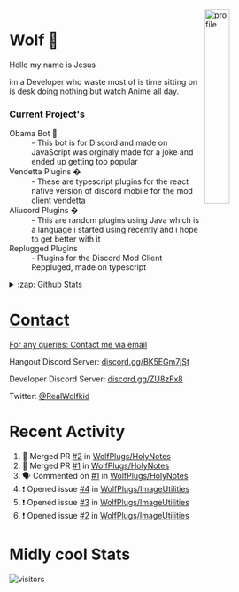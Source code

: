 
<img align="right" alt="profile" width=30% src="https://avatars1.githubusercontent.com/u/32025746?s=460&u=b71f51a6d786a0817807f3e953f36734ac4493c7&v=4">

<h1>Wolf 🐺</h1>

<p>Hello my name is Jesus 

im a Developer who waste most of is time sitting
on is desk doing nothing but watch Anime all day.

</p>


<h3>Current Project's</h3>
<dl>
  <dt>Obama Bot 🤖</dt>
  <dd>- This bot is for Discord and made on JavaScript was orginaly made for a joke and ended up getting too popular</dd>
  
  <dt>Vendetta Plugins �</dt>
  <dd>- These are typescript plugins for the react native version of discord mobile for the mod client vendetta</dd>
  
  <dt>Aliucord Plugins �</dt>
  <dd>- This are random plugins using Java which is a language i started using recently and i hope to get better with it</dd>
  
  <dt>Replugged Plugins </dt>
  <dd>- Plugins for the Discord Mod Client Reppluged, made on typescript<dd>
</dl>

<!--<a href="https://youtube.com/c/Wolfkid">

<img src="https://img.shields.io/badge/Wolfkid%20-%23FF0000.svg?&style=for-the-badge&logo=YouTube&logoColor=white"/>
-->




<details>  
<summary>:zap: Github Stats</summary>
<a href="https://youtube.com/c/Wolfkid">
<img align="left" alt="Wolf's Github Stats" src="https://github-readme-stats.vercel.app/api?username=Wolfkid200444&show_icons=true&theme=tokyonight" />
<img align="bottom" alt="Wolf's Github Stats" src="https://github-readme-stats.vercel.app/api/top-langs/?username=Wolfkid200444&show_icons=true&theme=tokyonight"/>
  </details>

<h1>Contact</h1>
      <p>For any queries: <a href="mailto:helpwolf@gmail.com?Subject=My%20Query">Contact me via email</a></p>
      <p>Hangout Discord Server: <a href="https://discord.gg/BK5EGm7jSt">discord.gg/BK5EGm7jSt</a></p>
      <p>Developer Discord Server: <a href="https://discord.gg/ZU8zFx8">discord.gg/ZU8zFx8</a></p>
      <p>Twitter: <a href="https://twitter.com/RealWolfkid">@RealWolfkid</a></p>
     <!-- <p>My Website: <a href="https://realwolfie.ml">realwolfie.ml</a></p>
-->


  <h1> Recent Activity </h1>

<!--START_SECTION:activity-->
1. 🎉 Merged PR [#2](https://github.com/WolfPlugs/HolyNotes/pull/2) in [WolfPlugs/HolyNotes](https://github.com/WolfPlugs/HolyNotes)
2. 🎉 Merged PR [#1](https://github.com/WolfPlugs/HolyNotes/pull/1) in [WolfPlugs/HolyNotes](https://github.com/WolfPlugs/HolyNotes)
3. 🗣 Commented on [#1](https://github.com/WolfPlugs/HolyNotes/issues/1) in [WolfPlugs/HolyNotes](https://github.com/WolfPlugs/HolyNotes)
4. ❗️ Opened issue [#4](https://github.com/WolfPlugs/ImageUtilities/issues/4) in [WolfPlugs/ImageUtilities](https://github.com/WolfPlugs/ImageUtilities)
5. ❗️ Opened issue [#3](https://github.com/WolfPlugs/ImageUtilities/issues/3) in [WolfPlugs/ImageUtilities](https://github.com/WolfPlugs/ImageUtilities)
6. ❗️ Opened issue [#2](https://github.com/WolfPlugs/ImageUtilities/issues/2) in [WolfPlugs/ImageUtilities](https://github.com/WolfPlugs/ImageUtilities)
<!--END_SECTION:activity-->


  <h1> Midly cool Stats </h1>

  ![visitors](https://visitor-badge.laobi.icu/badge?page_id=Wolfkid200444.Wolfkid200444)
